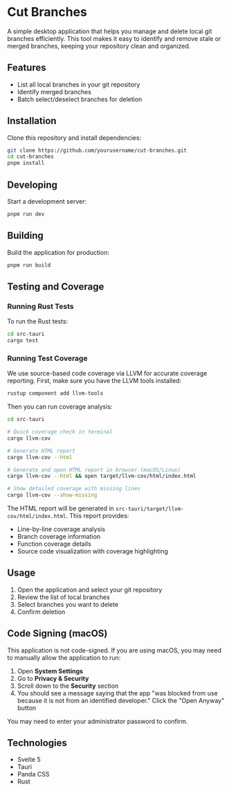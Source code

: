 # Cut Branches

A simple desktop application that helps you manage and delete local git branches efficiently. This tool makes it easy to identify and remove stale or merged branches, keeping your repository clean and organized.

## Features

- List all local branches in your git repository
- Identify merged branches
- Batch select/deselect branches for deletion

## Installation

Clone this repository and install dependencies:

```bash
git clone https://github.com/yourusername/cut-branches.git
cd cut-branches
pnpm install
```

## Developing

Start a development server:

```bash
pnpm run dev
```

## Building

Build the application for production:

```bash
pnpm run build
```

## Testing and Coverage

### Running Rust Tests

To run the Rust tests:

```bash
cd src-tauri
cargo test
```

### Running Test Coverage

We use source-based code coverage via LLVM for accurate coverage reporting. First, make sure you have the LLVM tools installed:

```bash
rustup component add llvm-tools
```

Then you can run coverage analysis:

```bash
cd src-tauri

# Quick coverage check in terminal
cargo llvm-cov

# Generate HTML report
cargo llvm-cov --html

# Generate and open HTML report in browser (macOS/Linux)
cargo llvm-cov --html && open target/llvm-cov/html/index.html

# Show detailed coverage with missing lines
cargo llvm-cov --show-missing
```

The HTML report will be generated in `src-tauri/target/llvm-cov/html/index.html`. This report provides:

- Line-by-line coverage analysis
- Branch coverage information
- Function coverage details
- Source code visualization with coverage highlighting

## Usage

1. Open the application and select your git repository
2. Review the list of local branches
3. Select branches you want to delete
4. Confirm deletion

## Code Signing (macOS)

This application is not code-signed. If you are using macOS, you may need to manually allow the application to run:

1. Open **System Settings**
2. Go to **Privacy & Security**
3. Scroll down to the **Security** section
4. You should see a message saying that the app "was blocked from use because it is not from an identified developer." Click the "Open Anyway" button

You may need to enter your administrator password to confirm.

## Technologies

- Svelte 5
- Tauri
- Panda CSS
- Rust
